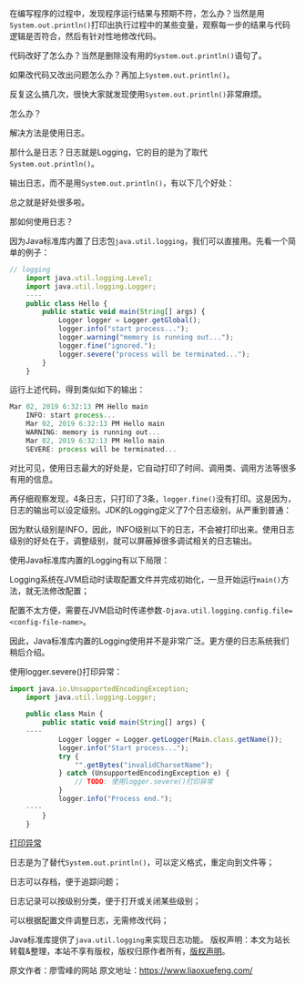 


在编写程序的过程中，发现程序运行结果与预期不符，怎么办？当然是用`System.out.println()`打印出执行过程中的某些变量，观察每一步的结果与代码逻辑是否符合，然后有针对性地修改代码。

代码改好了怎么办？当然是删除没有用的`System.out.println()`语句了。

如果改代码又改出问题怎么办？再加上`System.out.println()`。

反复这么搞几次，很快大家就发现使用`System.out.println()`非常麻烦。

怎么办？

解决方法是使用日志。

那什么是日志？日志就是Logging，它的目的是为了取代`System.out.println()`。

输出日志，而不是用`System.out.println()`，有以下几个好处：

总之就是好处很多啦。

那如何使用日志？

因为Java标准库内置了日志包`java.util.logging`，我们可以直接用。先看一个简单的例子：

```js 
// logging
    import java.util.logging.Level;
    import java.util.logging.Logger;
    ----
    public class Hello {
        public static void main(String[] args) {
            Logger logger = Logger.getGlobal();
            logger.info("start process...");
            logger.warning("memory is running out...");
            logger.fine("ignored.");
            logger.severe("process will be terminated...");
        }
    }
```

运行上述代码，得到类似如下的输出：


```js 
Mar 02, 2019 6:32:13 PM Hello main
    INFO: start process...
    Mar 02, 2019 6:32:13 PM Hello main
    WARNING: memory is running out...
    Mar 02, 2019 6:32:13 PM Hello main
    SEVERE: process will be terminated...
```

对比可见，使用日志最大的好处是，它自动打印了时间、调用类、调用方法等很多有用的信息。

再仔细观察发现，4条日志，只打印了3条，`logger.fine()`没有打印。这是因为，日志的输出可以设定级别。JDK的Logging定义了7个日志级别，从严重到普通：

因为默认级别是INFO，因此，INFO级别以下的日志，不会被打印出来。使用日志级别的好处在于，调整级别，就可以屏蔽掉很多调试相关的日志输出。

使用Java标准库内置的Logging有以下局限：

Logging系统在JVM启动时读取配置文件并完成初始化，一旦开始运行`main()`方法，就无法修改配置；

配置不太方便，需要在JVM启动时传递参数`-Djava.util.logging.config.file=<config-file-name>`。

因此，Java标准库内置的Logging使用并不是非常广泛。更方便的日志系统我们稍后介绍。

使用logger.severe()打印异常：

```js 
import java.io.UnsupportedEncodingException;
    import java.util.logging.Logger;
    
    public class Main {
        public static void main(String[] args) {
    ----
            Logger logger = Logger.getLogger(Main.class.getName());
            logger.info("Start process...");
            try {
                "".getBytes("invalidCharsetName");
            } catch (UnsupportedEncodingException e) {
                // TODO: 使用logger.severe()打印异常
            }
            logger.info("Process end.");
    ----
        }
    }
```

[打印异常](https://gitee.com/liaoxuefeng/learn-java/raw/master/practices/Java%E6%95%99%E7%A8%8B/30.%E5%BC%82%E5%B8%B8%E5%A4%84%E7%90%86.1255943543190176/60.%E4%BD%BF%E7%94%A8JDK%20Logging.1264738568571776/logging-jdk.zip)

日志是为了替代`System.out.println()`，可以定义格式，重定向到文件等；

日志可以存档，便于追踪问题；

日志记录可以按级别分类，便于打开或关闭某些级别；

可以根据配置文件调整日志，无需修改代码；

Java标准库提供了`java.util.logging`来实现日志功能。
版权声明：本文为站长转载&整理，本站不享有版权，版权归原作者所有，[版权声明](https://gitee.com/hezhiyuan007/java-notes/raw/master/disclaimer.md)。




原文作者：廖雪峰的网站 原文地址：https://www.liaoxuefeng.com/